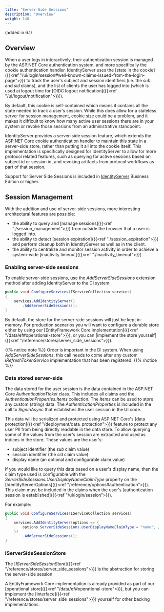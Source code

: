 ```yaml
---
title: "Server-Side Sessions"
description: "Overview"
weight: 140
---
```


(added in 6.1)

## Overview

When a user logs in interactively, their authentication session is managed by the ASP.NET Core authentication system, and more specifically the cookie authentication handler.
IdentityServer uses the [state in the cookie]({{<ref "/ui/login/session#well-known-claims-issued-from-the-login-page">}}) to track the user's subject and session identifiers (i.e. the *sub* and *sid* claims), and the list of clients the user has logged into (which is used at logout time for [OIDC logout notification]({{<ref "/ui/logout/notification">}})).

By default, this cookie is self-contained which means it contains all the state needed to track a user's session.
While this does allow for a stateless server for session management, cookie size could be a problem, and it makes it difficult to know how many active user sessions there are in your system or revoke those sessions from an administrative standpoint.

IdentityServer provides a server-side session feature, which extends the ASP.NET Core cookie authentication handler to maintain this state in a server-side store, rather than putting it all into the cookie itself.
This implementation is specifically designed for IdentityServer to allow for more protocol related features, such as querying for active sessions based on subject id or session id, and revoking artifacts from protocol workflows as part of that session.

Support for Server Side Sessions is included in [IdentityServer](https://duendesoftware.com/products/identityserver) Business Edition or higher. 

## Session Management

With the addition and use of server-side sessions, more interesting architectural features are possible:

* the ability to query and [manage sessions]({{<ref "./session_management">}}) from outside the browser that a user is logged into.
* the ability to detect [session expiration]({{<ref "./session_expiration">}}) and perform cleanup both in IdentityServer as well as in the client.
* the ability to centralize and monitor session activity in order to achieve a system-wide [inactivity timeout]({{<ref "./inactivity_timeout">}}).


### Enabling server-side sessions

To enable server-side sessions, use the *AddServerSideSessions* extension method after adding IdentityServer to the DI system:

```cs
public void ConfigureServices(IServiceCollection services)
{
    services.AddIdentityServer()
        .AddServerSideSessions();
}
```

By default, the store for the server-side sessions will just be kept in-memory.
For production scenarios you will want to configure a durable store either by using our [EntityFramework Core implementation]({{<ref "/data/ef#operational-store">}}), or you can [implement the store yourself]({{<ref "/reference/stores/server_side_sessions">}}).

{{% notice note %}}
Order is important in the DI system.
When using *AddServerSideSessions*, this call needs to come after any custom *IRefreshTokenService* implementation that has been registered.
{{% /notice %}}

### Data stored server-side

The data stored for the user session is the data contained in the ASP.NET Core *AuthenticationTicket* class. This includes
all claims and the *AuthenticationProperties.Items* collection. The *Items* can be used to store any custom (string)
data. The *AuthenticationProperties* is included in the call to *SignInAsync* that establishes the user session in the UI code.

This data will be serialized and protected using ASP.NET Core's [data protection]({{<ref "/deployment/data_protection">}}) feature to protect any user PII from being directly readable in the data store.
To allow querying some of the values from the user's session are extracted and used as indices in the store. These values are the user's:

* subject identifier (the *sub* claim value)
* session identifier (the *sid* claim value)
* display name (an optional and configurable claim value)

If you would like to query this data based on a user's display name, then the claim type used is configurable with the *ServerSideSessions.UserDisplayNameClaimType* property on the [IdentityServerOptions]({{<ref "/reference/options#authentication">}}).
This claim must be included in the claims when the user's [authentication session is established]({{<ref "/ui/login/session">}}).

For example:

```cs
public void ConfigureServices(IServiceCollection services)
{
    services.AddIdentityServer(options => {
        options.ServerSideSessions.UserDisplayNameClaimType = "name"; // or "email" perhaps
    })
        .AddServerSideSessions();
}
```

### IServerSideSessionStore

The [*IServerSideSessionStore*]({{<ref "/reference/stores/server_side_sessions">}}) is the abstraction for storing the server-side session.

A EntityFramework Core implementaiton is already provided as part of our [operational store]({{<ref "/data/ef#operational-store">}}), but you can implement the [interface]({{<ref "/reference/stores/server_side_sessions">}}) yourself for other backing implementations.
